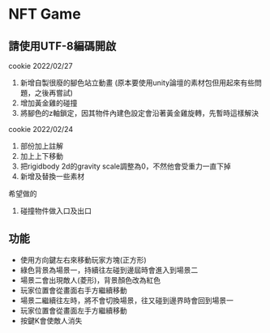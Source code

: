 # NFT Game
## 請使用UTF-8編碼開啟

cookie 2022/02/27
1. 新增自製很廢的腳色站立動畫 (原本要使用unity論壇的素材包但用起來有些問題，之後再嘗試)
2. 增加黃金雞的碰撞
3. 將腳色的z軸鎖定，因其物件內建色設定會沿著黃金雞旋轉，先暫時這樣解決


cookie 2022/02/24
1. 部份加上註解
2. 加上上下移動
3. 把rigidbody 2d的gravity scale調整為0，不然他會受重力一直下掉
4. 新增及替換一些素材

希望做的
1. 碰撞物件做入口及出口

## 功能
- 使用方向鍵左右來移動玩家方塊(正方形)
- 綠色背景為場景一，持續往左碰到邊屆時會進入到場景二
- 場景二會出現敵人(菱形)，背景顏色改為紅色
- 玩家位置會從畫面右手方繼續移動
- 場景二繼續往左時，將不會切換場景，往又碰到邊界時會回到場景一
- 玩家位置會從畫面左手方繼續移動
- 按鍵K會使敵人消失
